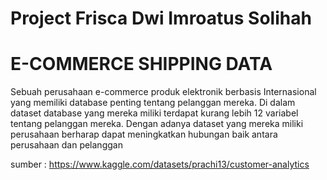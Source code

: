 # Project Frisca Dwi Imroatus Solihah 
# E-COMMERCE SHIPPING DATA
Sebuah perusahaan e-commerce produk elektronik berbasis Internasional yang memiliki database penting tentang pelanggan mereka. Di dalam dataset database yang mereka miliki terdapat kurang lebih 12 variabel tentang pelanggan mereka.  Dengan adanya dataset yang mereka miliki perusahaan berharap dapat meningkatkan hubungan baik antara perusahaan dan pelanggan 

sumber : https://www.kaggle.com/datasets/prachi13/customer-analytics
